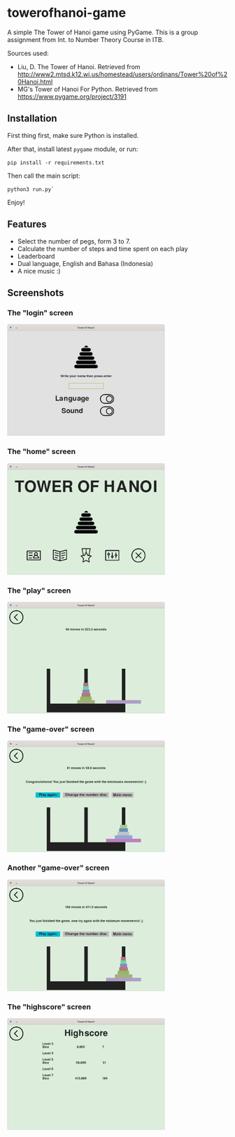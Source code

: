 # towerofhanoi-game
A simple The Tower of Hanoi game using PyGame. This is a group assignment from Int. to Number Theory Course in ITB.

Sources used:
- Liu, D. The Tower of Hanoi. Retrieved from http://www2.mtsd.k12.wi.us/homestead/users/ordinans/Tower%20of%20Hanoi.html
- MG's Tower of Hanoi For Python. Retrieved from https://www.pygame.org/project/3191


## Installation
First thing first, make sure Python is installed.

After that, install latest `pygame` module, or run:
```
pip install -r requirements.txt
```

Then call the main script:
```
python3 run.py`
```

Enjoy!

## Features
- Select the number of pegs, form 3 to 7.
- Calculate the number of steps and time spent on each play
- Leaderboard
- Dual language, English and Bahasa (Indonesia)
- A nice music :)


## Screenshots

### The "login" screen

<img src="screenshots/towerofhanoi-game-01.png" width="360">

### The "home" screen

<img src="screenshots/towerofhanoi-game-02.png" width="360">

### The "play" screen

<img src="screenshots/towerofhanoi-game-04.png" width="360">

### The "game-over" screen

<img src="screenshots/towerofhanoi-game-03.png" width="360">

### Another "game-over" screen

<img src="screenshots/towerofhanoi-game-05.png" width="360">

### The "highscore" screen

<img src="screenshots/towerofhanoi-game-06.png" width="360">
